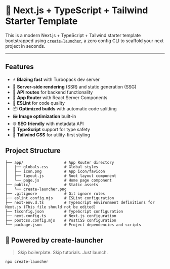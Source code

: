 # 🚀 Next.js + TypeScript + Tailwind Starter Template

This is a modern Next.js + TypeScript + Tailwind starter template bootstrapped using [`create-launcher`](https://github.com/pranav89624/create-launcher), a zero config CLI to scaffold your next project in seconds.

---

## Features

- ⚡ **Blazing fast** with Turbopack dev server
- 🚀 **Server-side rendering** (SSR) and static generation (SSG)
- 📡 **API routes** for backend functionality
- 🎨 **App Router** with React Server Components
- 🔧 **ESLint** for code quality
- 📦 **Optimized builds** with automatic code splitting
- 🖼️ **Image optimization** built-in
- 🌐 **SEO friendly** with metadata API
- 🧪 **TypeScript** support for type safety
- 🎨 **Tailwind CSS** for utility-first styling

## Project Structure

```
├── app/                  # App Router directory
│   ├── globals.css       # Global styles
│   ├── icon.png          # App icon/favicon
│   ├── layout.js         # Root layout component
│   └── page.js           # Home page component
├── public/               # Static assets
│   └── create-launcher.png
├── .gitignore            # Git ignore rules
├── eslint.config.mjs     # ESLint configuration
├── next-env.d.ts         # TypeScript environment definitions for Next.js (This file should not be edited)
├── tsconfig.json         # TypeScript configuration
├── next.config.ts        # Next.js configuration
├── postcss.config.mjs    # PostCSS configuration
└── package.json          # Project dependencies and scripts
```

## 🤖 Powered by create-launcher

> Skip boilerplate. Skip tutorials. Just launch.

```bash
npx create-launcher
```